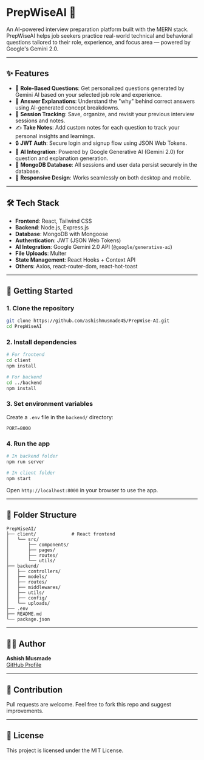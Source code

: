 # PrepWiseAI 🎯

An AI-powered interview preparation platform built with the MERN stack. PrepWiseAI helps job seekers practice real-world technical and behavioral questions tailored to their role, experience, and focus area — powered by Google's Gemini 2.0.

---

## ✨ Features

- 🎯 **Role-Based Questions**: Get personalized questions generated by Gemini AI based on your selected job role and experience.
- 📖 **Answer Explanations**: Understand the "why" behind correct answers using AI-generated concept breakdowns.
- 📌 **Session Tracking**: Save, organize, and revisit your previous interview sessions and notes.
- ✍️ **Take Notes**: Add custom notes for each question to track your personal insights and learnings.
- 🔒 **JWT Auth**: Secure login and signup flow using JSON Web Tokens.
- 🧠 **AI Integration**: Powered by Google Generative AI (Gemini 2.0) for question and explanation generation.
- 💾 **MongoDB Database**: All sessions and user data persist securely in the database.
- 📱 **Responsive Design**: Works seamlessly on both desktop and mobile.

---

## 🛠️ Tech Stack

- **Frontend**: React, Tailwind CSS
- **Backend**: Node.js, Express.js
- **Database**: MongoDB with Mongoose
- **Authentication**: JWT (JSON Web Tokens)
- **AI Integration**: Google Gemini 2.0 API (`@google/generative-ai`)
- **File Uploads**: Multer
- **State Management**: React Hooks + Context API
- **Others**: Axios, react-router-dom, react-hot-toast

---

## 🚀 Getting Started

### 1. Clone the repository

```bash
git clone https://github.com/ashishmusmade45/PrepWise-AI.git
cd PrepWiseAI
```

### 2. Install dependencies

```bash
# For frontend
cd client
npm install

# For backend
cd ../backend
npm install
```

### 3. Set environment variables

Create a `.env` file in the `backend/` directory:

```env
PORT=8000
```

### 4. Run the app

```bash
# In backend folder
npm run server

# In client folder
npm start
```

Open `http://localhost:8000` in your browser to use the app.

---

## 📂 Folder Structure

```
PrepWiseAI/
├── client/             # React frontend
│   └── src/
│       ├── components/
│       ├── pages/
│       ├── routes/
│       └── utils/
├── backend/
│   ├── controllers/
│   ├── models/
│   ├── routes/
│   ├── middlewares/
│   ├── utils/
│   ├── config/
│   └── uploads/
├── .env
├── README.md
└── package.json
```

---

## 👨‍💻 Author

**Ashish Musmade**  
[GitHub Profile](https://github.com/ashishmusmade45)

---

## 🙌 Contribution

Pull requests are welcome. Feel free to fork this repo and suggest improvements.

---

## 📄 License

This project is licensed under the MIT License.